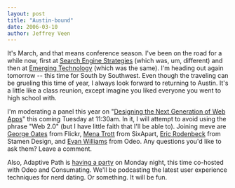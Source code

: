 ```yaml
--- 
layout: post
title: "Austin-bound"
date: 2006-03-10
author: Jeffrey Veen
---
```

It's March, and that means conference season. I've been on the road for a while now, first at <a href="http://www.searchenginestrategies.com/">Search Engine Strategies</a> (which was, um, different) and then at <a href="http://conferences.oreillynet.com/etech/">Emerging Technology</a> (which was the same). I'm heading out again tomorrow -- this time for South by Southwest. Even though the traveling can be grueling this time of year, I always look forward to returning to Austin. It's a little like a class reunion, except imagine you liked everyone you went to high school with.

I'm moderating a panel this year on "<a href="http://2006.sxsw.com/interactive/programming/panels/?action=show&amp;id=IAP060004">Designing the Next Generation of Web Apps</a>" this coming Tuesday at 11:30am. In it, I will attempt to avoid using the phrase "Web 2.0" (but I have little faith that I'll be able to). Joining meve are <a href="http://abitofgeorge.com/">George Oates</a> from Flickr, <a href="http://www.sixapart.com/about/corner/index">Mena Trott</a> from SixApart, <a href="http://eric.stamen.com/">Eric Rodenbeck</a> from Stamen Design, and <a href="http://www.evhead.com/">Evan Williams</a> from Odeo. Any questions you'd like to ask them? Leave a comment.

Also, Adaptive Path is <a href="http://upcoming.org/event/59613/">having a party</a> on Monday night, this time co-hosted with Odeo and Consumating. We'll be podcasting the latest user experience techniques for nerd dating. Or something. It will be fun.
&#8203;